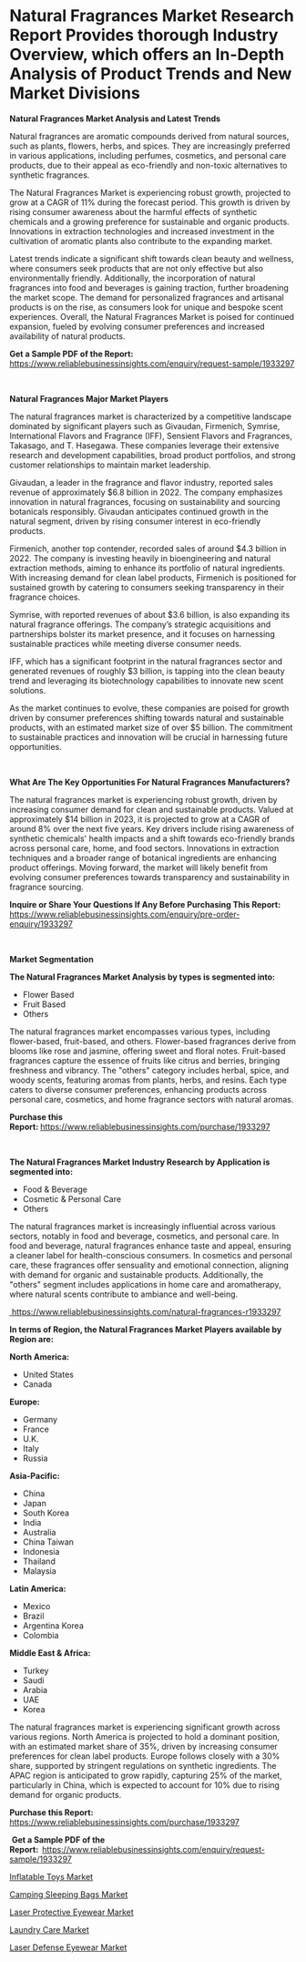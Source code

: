 <p><h1>Natural Fragrances Market Research Report Provides thorough Industry Overview, which offers an In-Depth Analysis of Product Trends and New Market Divisions</h1></p><p><strong>Natural Fragrances Market Analysis and Latest Trends</strong></p>
<p><p>Natural fragrances are aromatic compounds derived from natural sources, such as plants, flowers, herbs, and spices. They are increasingly preferred in various applications, including perfumes, cosmetics, and personal care products, due to their appeal as eco-friendly and non-toxic alternatives to synthetic fragrances.</p><p>The Natural Fragrances Market is experiencing robust growth, projected to grow at a CAGR of 11% during the forecast period. This growth is driven by rising consumer awareness about the harmful effects of synthetic chemicals and a growing preference for sustainable and organic products. Innovations in extraction technologies and increased investment in the cultivation of aromatic plants also contribute to the expanding market.</p><p>Latest trends indicate a significant shift towards clean beauty and wellness, where consumers seek products that are not only effective but also environmentally friendly. Additionally, the incorporation of natural fragrances into food and beverages is gaining traction, further broadening the market scope. The demand for personalized fragrances and artisanal products is on the rise, as consumers look for unique and bespoke scent experiences. Overall, the Natural Fragrances Market is poised for continued expansion, fueled by evolving consumer preferences and increased availability of natural products.</p></p>
<p><strong>Get a Sample PDF of the Report:&nbsp;</strong> <a href="https://www.reliablebusinessinsights.com/enquiry/request-sample/1933297?utm_campaign=62&utm_medium=2&utm_source=Github&utm_content=ia&utm_term=08022025&utm_id=natural-fragrances">https://www.reliablebusinessinsights.com/enquiry/request-sample/1933297</a></p>
<p>&nbsp;</p>
<p><strong>Natural Fragrances Major Market Players</strong></p>
<p><p>The natural fragrances market is characterized by a competitive landscape dominated by significant players such as Givaudan, Firmenich, Symrise, International Flavors and Fragrance (IFF), Sensient Flavors and Fragrances, Takasago, and T. Hasegawa. These companies leverage their extensive research and development capabilities, broad product portfolios, and strong customer relationships to maintain market leadership.</p><p>Givaudan, a leader in the fragrance and flavor industry, reported sales revenue of approximately $6.8 billion in 2022. The company emphasizes innovation in natural fragrances, focusing on sustainability and sourcing botanicals responsibly. Givaudan anticipates continued growth in the natural segment, driven by rising consumer interest in eco-friendly products.</p><p>Firmenich, another top contender, recorded sales of around $4.3 billion in 2022. The company is investing heavily in bioengineering and natural extraction methods, aiming to enhance its portfolio of natural ingredients. With increasing demand for clean label products, Firmenich is positioned for sustained growth by catering to consumers seeking transparency in their fragrance choices.</p><p>Symrise, with reported revenues of about $3.6 billion, is also expanding its natural fragrance offerings. The company’s strategic acquisitions and partnerships bolster its market presence, and it focuses on harnessing sustainable practices while meeting diverse consumer needs.</p><p>IFF, which has a significant footprint in the natural fragrances sector and generated revenues of roughly $3 billion, is tapping into the clean beauty trend and leveraging its biotechnology capabilities to innovate new scent solutions.</p><p>As the market continues to evolve, these companies are poised for growth driven by consumer preferences shifting towards natural and sustainable products, with an estimated market size of over $5 billion. The commitment to sustainable practices and innovation will be crucial in harnessing future opportunities.</p></p>
<p>&nbsp;</p>
<p><strong>What Are The Key Opportunities For Natural Fragrances Manufacturers?</strong></p>
<p><p>The natural fragrances market is experiencing robust growth, driven by increasing consumer demand for clean and sustainable products. Valued at approximately $14 billion in 2023, it is projected to grow at a CAGR of around 8% over the next five years. Key drivers include rising awareness of synthetic chemicals' health impacts and a shift towards eco-friendly brands across personal care, home, and food sectors. Innovations in extraction techniques and a broader range of botanical ingredients are enhancing product offerings. Moving forward, the market will likely benefit from evolving consumer preferences towards transparency and sustainability in fragrance sourcing.</p></p>
<p><strong>Inquire or Share Your Questions If Any Before Purchasing This Report:</strong> <a href="https://www.reliablebusinessinsights.com/enquiry/pre-order-enquiry/1933297?utm_campaign=62&utm_medium=2&utm_source=Github&utm_content=ia&utm_term=08022025&utm_id=natural-fragrances">https://www.reliablebusinessinsights.com/enquiry/pre-order-enquiry/1933297</a></p>
<p>&nbsp;</p>
<p><strong>Market Segmentation</strong></p>
<p><strong>The Natural Fragrances Market Analysis by types is segmented into:</strong></p>
<p><ul><li>Flower Based</li><li>Fruit Based</li><li>Others</li></ul></p>
<p><p>The natural fragrances market encompasses various types, including flower-based, fruit-based, and others. Flower-based fragrances derive from blooms like rose and jasmine, offering sweet and floral notes. Fruit-based fragrances capture the essence of fruits like citrus and berries, bringing freshness and vibrancy. The "others" category includes herbal, spice, and woody scents, featuring aromas from plants, herbs, and resins. Each type caters to diverse consumer preferences, enhancing products across personal care, cosmetics, and home fragrance sectors with natural aromas.</p></p>
<p><strong>Purchase this Report:&nbsp;</strong><a href="https://www.reliablebusinessinsights.com/purchase/1933297?utm_campaign=62&utm_medium=2&utm_source=Github&utm_content=ia&utm_term=08022025&utm_id=natural-fragrances">https://www.reliablebusinessinsights.com/purchase/1933297</a></p>
<p>&nbsp;</p>
<p><strong>The Natural Fragrances Market Industry Research by Application is segmented into:</strong></p>
<p><ul><li>Food & Beverage</li><li>Cosmetic & Personal Care</li><li>Others</li></ul></p>
<p><p>The natural fragrances market is increasingly influential across various sectors, notably in food and beverage, cosmetics, and personal care. In food and beverage, natural fragrances enhance taste and appeal, ensuring a cleaner label for health-conscious consumers. In cosmetics and personal care, these fragrances offer sensuality and emotional connection, aligning with demand for organic and sustainable products. Additionally, the "others" segment includes applications in home care and aromatherapy, where natural scents contribute to ambiance and well-being.</p></p>
<p><a href="https://www.reliablebusinessinsights.com/natural-fragrances-r1933297?utm_campaign=62&utm_medium=2&utm_source=Github&utm_content=ia&utm_term=08022025&utm_id=natural-fragrances">&nbsp;https://www.reliablebusinessinsights.com/natural-fragrances-r1933297</a></p>
<p><strong>In terms of Region, the Natural Fragrances Market Players available by Region are:</strong></p>
<p>
    <p> <strong> North America: </strong>
        <ul>
            <li>United States</li>
            <li>Canada</li>
        </ul>
        </p> 
    <p> <strong> Europe: </strong>
        <ul>
            <li>Germany</li>
            <li>France</li>
            <li>U.K.</li>
            <li>Italy</li>
            <li>Russia</li>
        </ul>
        </p> 
    <p> <strong> Asia-Pacific: </strong>
        <ul>
            <li>China</li>
            <li>Japan</li>
            <li>South Korea</li>
            <li>India</li>
            <li>Australia</li>
            <li>China Taiwan</li>
            <li>Indonesia</li>
            <li>Thailand</li>
            <li>Malaysia</li>
        </ul>
        </p> 
    <p> <strong> Latin America: </strong>
        <ul>
            <li>Mexico</li>
            <li>Brazil</li>
            <li>Argentina Korea</li>
            <li>Colombia</li>
        </ul>
        </p> 
    <p> <strong> Middle East & Africa: </strong>
        <ul>
            <li>Turkey</li>
            <li>Saudi</li>
            <li>Arabia</li>
            <li>UAE</li>
            <li>Korea</li>
        </ul>
    </p>
    </p>
<p><p>The natural fragrances market is experiencing significant growth across various regions. North America is projected to hold a dominant position, with an estimated market share of 35%, driven by increasing consumer preferences for clean label products. Europe follows closely with a 30% share, supported by stringent regulations on synthetic ingredients. The APAC region is anticipated to grow rapidly, capturing 25% of the market, particularly in China, which is expected to account for 10% due to rising demand for organic products.</p></p>
<p><strong>Purchase this Report: </strong><a href="https://www.reliablebusinessinsights.com/purchase/1933297?utm_campaign=62&utm_medium=2&utm_source=Github&utm_content=ia&utm_term=08022025&utm_id=natural-fragrances">https://www.reliablebusinessinsights.com/purchase/1933297</a></p>
<p>&nbsp;<strong>Get a Sample PDF of the Report:&nbsp;&nbsp;</strong><a href="https://www.reliablebusinessinsights.com/enquiry/request-sample/1933297?utm_campaign=62&utm_medium=2&utm_source=Github&utm_content=ia&utm_term=08022025&utm_id=natural-fragrances">https://www.reliablebusinessinsights.com/enquiry/request-sample/1933297</a></p>
<p><strong></strong></p>
<p><p><a href="https://github.com/paljuhubeyde/Market-Research-Report-List-1/blob/main/inflatable-toys-market.md?utm_campaign=62&utm_medium=2&utm_source=Github&utm_content=ia&utm_term=08022025&utm_id=natural-fragrances">Inflatable Toys Market</a></p><p><a href="https://github.com/vilolakoreni/Market-Research-Report-List-1/blob/main/camping-sleeping-bags-market.md?utm_campaign=62&utm_medium=2&utm_source=Github&utm_content=ia&utm_term=08022025&utm_id=natural-fragrances">Camping Sleeping Bags Market</a></p><p><a href="https://github.com/rrapajecundi/Market-Research-Report-List-1/blob/main/laser-protective-eyewear-market.md?utm_campaign=62&utm_medium=2&utm_source=Github&utm_content=ia&utm_term=08022025&utm_id=natural-fragrances">Laser Protective Eyewear Market</a></p><p><a href="https://github.com/ugurgyuri/Market-Research-Report-List-1/blob/main/laundry-care-market.md?utm_campaign=62&utm_medium=2&utm_source=Github&utm_content=ia&utm_term=08022025&utm_id=natural-fragrances">Laundry Care Market</a></p><p><a href="https://github.com/miottaredlin79/Market-Research-Report-List-1/blob/main/laser-defense-eyewear-market.md?utm_campaign=62&utm_medium=2&utm_source=Github&utm_content=ia&utm_term=08022025&utm_id=natural-fragrances">Laser Defense Eyewear Market</a></p></p>